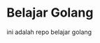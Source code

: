 
<h1 class="text-center">Belajar Golang</h1>
<div class="row justify-content-center">
    ini adalah repo belajar golang
</div>

